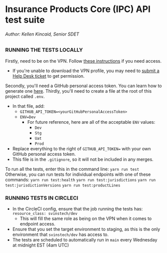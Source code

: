 # Insurance Products Core (IPC) API test suite

###### Author: Kellen Kincaid, Senior SDET

### RUNNING THE TESTS LOCALLY
Firstly, need to be on the VPN. Follow [these instructions](https://vouchinc.atlassian.net/wiki/spaces/devops/pages/2311979049/VPN+Access) if you need access.
- If you're unable to download the VPN profile, you may need to [submit a Help Desk ticket](https://vouchinc.atlassian.net/servicedesk/customer/portal/1) to get permission. 

Secondly, you'll need a GitHub personal access token. You can learn how to generate one [here](https://docs.github.com/en/authentication/keeping-your-account-and-data-secure/managing-your-personal-access-tokens).
Thirdly, you'll need to create a file at the root of this project called `.env`.
- In that file, add:
    - `GITHUB_API_TOKEN=<yourGitHubPersonalAccessToken>`
    - `ENV=Dev`
        - For future reference, here are all of the acceptable `ENV` values:
            - `Dev`
            - `Stg`
            - `Uat`
            - `Prod`
- Replace everything to the right of `GITHUB_API_TOKEN=` with your own GitHub personal access token.
- This file is in the `.gitignore`, so it will not be included in any merges.

To run all the tests, enter this in the command line: `yarn run test`
Otherwise, you can run tests for individual endpoints with one of these commands:
`yarn run test:health`
`yarn run test:jurisdictions`
`yarn run test:jurisdictionVersions`
`yarn run test:productLines`

### RUNNING TESTS IN CIRCLECI
- In the CircleCI config, ensure that the job running the tests has: `resource_class: svinstech/dev`
    - This will fill the same role as being on the VPN when it comes to endpoint access.
- Ensure that you set the target environment to staging, as this is the only environment that `svinstech/dev` has access to.
- The tests are scheduled to automatically run in `main` every Wednesday at midnight EST (4am UTC)
